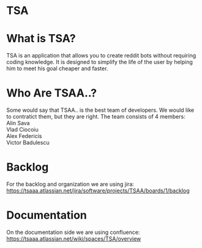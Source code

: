 # TSA

# What is TSA?

TSA is an application that allows you to create reddit bots without requiring coding knowledge. It is designed to simplify the life of the user by helping him to meet his goal cheaper and faster. 

# Who Are TSAA..?

Some would say that TSAA.. is the best team of developers. We would like to contratict them, but they are right.
The team consists of 4 members:  
Alin Sava  
Vlad Ciocoiu  
Alex Federicis  
Victor Badulescu  

# Backlog

For the backlog and organization we are using jira:
https://tsaaa.atlassian.net/jira/software/projects/TSAA/boards/1/backlog

# Documentation

On the documentation side we are using confluence:
https://tsaaa.atlassian.net/wiki/spaces/TSA/overview
